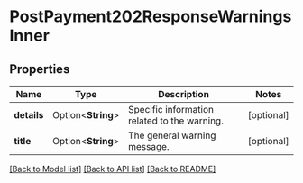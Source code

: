 # PostPayment202ResponseWarningsInner

## Properties

Name | Type | Description | Notes
------------ | ------------- | ------------- | -------------
**details** | Option<**String**> | Specific information related to the warning. | [optional]
**title** | Option<**String**> | The general warning message. | [optional]

[[Back to Model list]](../README.md#documentation-for-models) [[Back to API list]](../README.md#documentation-for-api-endpoints) [[Back to README]](../README.md)


